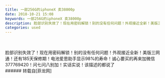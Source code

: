 ```yaml
---
title: 一部256G的iphoneX 卖38000p
date: 2018-10-21 15:08
keywords: 一部256G的iphoneX 卖38000p
description: 脸部识别失效了！现在用密码解锁！别的没有任何问题！外观接近全新！美版三网通！还有185天保修期！电池爱思助手显示98%的寿命！诚心要买的再来加微信377769420！问七问八别加！实话实说！该描述的都说了
categories: used
---
```

<td class="t_f" id="postmessage_2132064">

<br/>
<br/>
脸部识别失效了！现在用密码解锁！别的没有任何问题！外观接近全新！美版三网通！还有185天保修期！电池爱思助手显示98%的寿命！诚心要买的再来加微信377769420！问七问八别加！实话实说！该描述的都说了<br/>
</td>
###### 转载自[菲龙网]